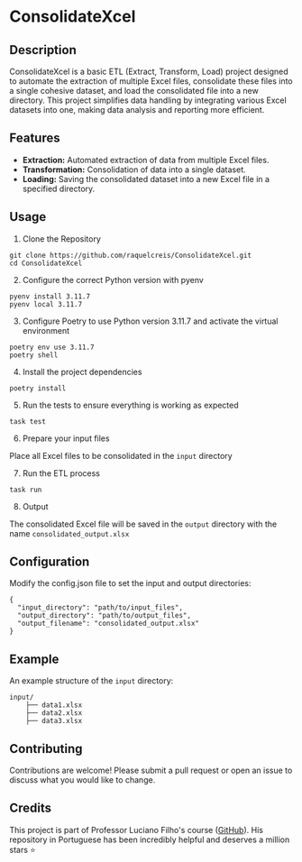 # ConsolidateXcel

## Description
ConsolidateXcel is a basic ETL (Extract, Transform, Load) project designed to automate the extraction of multiple Excel files, consolidate these files into a single cohesive dataset, and load the consolidated file into a new directory. This project simplifies data handling by integrating various Excel datasets into one, making data analysis and reporting more efficient.

## Features
- **Extraction:** Automated extraction of data from multiple Excel files.
- **Transformation:** Consolidation of data into a single dataset.
- **Loading:** Saving the consolidated dataset into a new Excel file in a specified directory.

## Usage

1. Clone the Repository

```
git clone https://github.com/raquelcreis/ConsolidateXcel.git
cd ConsolidateXcel
```
2. Configure the correct Python version with pyenv
```
pyenv install 3.11.7
pyenv local 3.11.7
```
3. Configure Poetry to use Python version 3.11.7 and activate the virtual environment
```
poetry env use 3.11.7
poetry shell
```

4. Install the project dependencies
```
poetry install
```

5. Run the tests to ensure everything is working as expected

```
task test
```

6. Prepare your input files

Place all Excel files to be consolidated in the `input` directory

7. Run the ETL process

```
task run
```

8. Output

The consolidated Excel file will be saved in the `output` directory with the name `consolidated_output.xlsx`

## Configuration

Modify the config.json file to set the input and output directories:

```
{
  "input_directory": "path/to/input_files",
  "output_directory": "path/to/output_files",
  "output_filename": "consolidated_output.xlsx"
}
```

## Example

An example structure of the `input` directory:

```
input/
    ├── data1.xlsx
    ├── data2.xlsx
    ├── data3.xlsx
```

## Contributing

Contributions are welcome! Please submit a pull request or open an issue to discuss what you would like to change.

## Credits

This project is part of Professor Luciano Filho's course ([GitHub](https://github.com/lvgalvao)). His repository in Portuguese has been incredibly helpful and deserves a million stars ⭐
